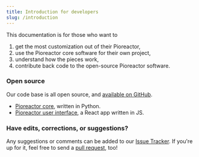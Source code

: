 ```yaml
---
title: Introduction for developers
slug: /introduction
---
```


This documentation is for those who want to

1. get the most customization out of their Pioreactor,
2. use the Pioreactor core software for their own project,
2. understand how the pieces work,
3. contribute back code to the open-source Pioreactor software.

### Open source

Our code base is all open source, and [available on GitHub](https://github.com/pioreactor/).

 - [Pioreactor core](https://github.com/Pioreactor/pioreactor), written in Python.
 - [Pioreactor user interface](https://github.com/Pioreactor/pioreactorui), a React app written in JS.


### Have edits, corrections, or suggestions?

Any suggestions or comments can be added to our [Issue Tracker](https://github.com/Pioreactor/docs.pioreactor/issues). If you're up for it, feel free to send a [pull request](https://docs.github.com/en/pull-requests/collaborating-with-pull-requests/getting-started/about-collaborative-development-models), too!
